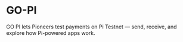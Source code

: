 # GO-PI
GO PI lets Pioneers test payments on Pi Testnet — send, receive, and explore how Pi-powered apps work.
